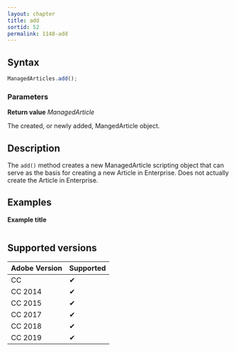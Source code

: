 ```yaml
---
layout: chapter
title: add
sortid: 52
permalink: 1148-add
---
```

## Syntax

```javascript
ManagedArticles.add();
```

### Parameters

**Return value** *ManagedArticle*

The created, or newly added, MangedArticle object.

## Description

The `add()` method creates a new ManagedArticle scripting object that can serve as the basis for creating a new Article in Enterprise.
Does not actually create the Article in Enterprise.

## Examples

**Example title**

```javascript

```

## Supported versions

| Adobe Version | Supported |
|---------------|---------|
| CC            | ✔       |
| CC 2014       | ✔       |
| CC 2015       | ✔       |
| CC 2017       | ✔       |
| CC 2018       | ✔       |
| CC 2019       | ✔       |